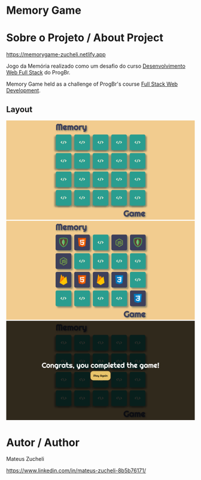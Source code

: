# Memory Game

# Sobre o Projeto / About Project

https://memorygame-zucheli.netlify.app

Jogo da Memória realizado como um desafio do curso [Desenvolvimento Web Full Stack](https://programadorbr.com) do ProgBr.

Memory Game held as a challenge of ProgBr's course [Full Stack Web Development](https://programadorbr.com). 

## Layout
![Screen 1](https://github.com/Zucheli/MemoryGame/blob/main/assets/MemoryGame1.png)
![Screen 2](https://github.com/Zucheli/MemoryGame/blob/main/assets/MemoryGame2.png)
![Screen 3](https://github.com/Zucheli/MemoryGame/blob/main/assets/MemoryGame3.png)

# Autor / Author
Mateus Zucheli 

https://www.linkedin.com/in/mateus-zucheli-8b5b76171/
